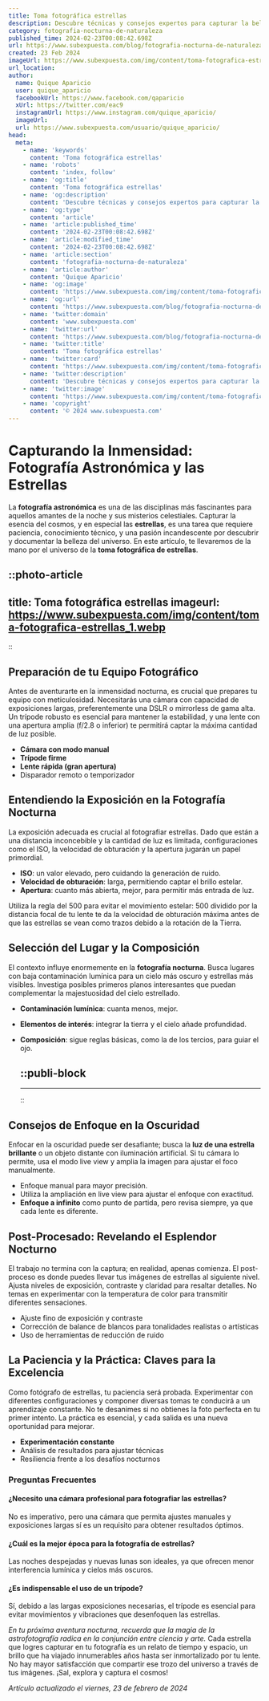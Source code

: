 ```yaml
---
title: Toma fotográfica estrellas
description: Descubre técnicas y consejos expertos para capturar la belleza del cielo nocturno. Inmortaliza las estrellas con tu cámara como nunca antes.
category: fotografia-nocturna-de-naturaleza
published_time: 2024-02-23T00:08:42.698Z
url: https://www.subexpuesta.com/blog/fotografia-nocturna-de-naturaleza/toma-fotografica-estrellas
created: 23 Feb 2024
imageUrl: https://www.subexpuesta.com/img/content/toma-fotografica-estrellas_1.webp
url_location:
author:
  name: Quique Aparicio
  user: quique_aparicio
  facebookUrl: https://www.facebook.com/qaparicio
  xUrl: https://twitter.com/eac9
  instagramUrl: https://www.instagram.com/quique_aparicio/
  imageUrl: 
  url: https://www.subexpuesta.com/usuario/quique_aparicio/
head:
  meta:
    - name: 'keywords'
      content: 'Toma fotográfica estrellas'
    - name: 'robots'
      content: 'index, follow'
    - name: 'og:title'
      content: 'Toma fotográfica estrellas'
    - name: 'og:description'
      content: 'Descubre técnicas y consejos expertos para capturar la belleza del cielo nocturno. Inmortaliza las estrellas con tu cámara como nunca antes.'
    - name: 'og:type'
      content: 'article'
    - name: 'article:published_time'
      content: '2024-02-23T00:08:42.698Z'
    - name: 'article:modified_time'
      content: '2024-02-23T00:08:42.698Z'
    - name: 'article:section'
      content: 'fotografia-nocturna-de-naturaleza'
    - name: 'article:author'
      content: 'Quique Aparicio'
    - name: 'og:image'
      content: 'https://www.subexpuesta.com/img/content/toma-fotografica-estrellas_1.webp'
    - name: 'og:url'
      content: 'https://www.subexpuesta.com/blog/fotografia-nocturna-de-naturaleza/toma-fotografica-estrellas'
    - name: 'twitter:domain'
      content: 'www.subexpuesta.com'
    - name: 'twitter:url'
      content: 'https://www.subexpuesta.com/blog/fotografia-nocturna-de-naturaleza/toma-fotografica-estrellas'
    - name: 'twitter:title'
      content: 'Toma fotográfica estrellas'
    - name: 'twitter:card'
      content: 'https://www.subexpuesta.com/img/content/toma-fotografica-estrellas_1.webp'
    - name: 'twitter:description'
      content: 'Descubre técnicas y consejos expertos para capturar la belleza del cielo nocturno. Inmortaliza las estrellas con tu cámara como nunca antes.'
    - name: 'twitter:image'
      content: 'https://www.subexpuesta.com/img/content/toma-fotografica-estrellas_1.webp'
    - name: 'copyright'
      content: '© 2024 www.subexpuesta.com'
---
```

# Capturando la Inmensidad: Fotografía Astronómica y las Estrellas

La **fotografía astronómica** es una de las disciplinas más fascinantes para aquellos amantes de la noche y sus misterios celestiales. Capturar la esencia del cosmos, y en especial las **estrellas**, es una tarea que requiere paciencia, conocimiento técnico, y una pasión incandescente por descubrir y documentar la belleza del universo. En este artículo, te llevaremos de la mano por el universo de la **toma fotográfica de estrellas**.


::photo-article
---
title: Toma fotográfica estrellas
imageurl: https://www.subexpuesta.com/img/content/toma-fotografica-estrellas_1.webp
---
::


## Preparación de tu Equipo Fotográfico

Antes de aventurarte en la inmensidad nocturna, es crucial que prepares tu equipo con meticulosidad. Necesitarás una cámara con capacidad de exposiciones largas, preferentemente una DSLR o mirrorless de gama alta. Un trípode robusto es esencial para mantener la estabilidad, y una lente con una apertura amplia (f/2.8 o inferior) te permitirá captar la máxima cantidad de luz posible.

- **Cámara con modo manual**
- **Trípode firme**
- **Lente rápida (gran apertura)**
- Disparador remoto o temporizador

## Entendiendo la Exposición en la Fotografía Nocturna

La exposición adecuada es crucial al fotografiar estrellas. Dado que están a una distancia inconcebible y la cantidad de luz es limitada, configuraciones como el ISO, la velocidad de obturación y la apertura jugarán un papel primordial.

- **ISO**: un valor elevado, pero cuidando la generación de ruido.
- **Velocidad de obturación**: larga, permitiendo captar el brillo estelar.
- **Apertura**: cuanto más abierta, mejor, para permitir más entrada de luz.

Utiliza la regla del 500 para evitar el movimiento estelar: 500 dividido por la distancia focal de tu lente te da la velocidad de obturación máxima antes de que las estrellas se vean como trazos debido a la rotación de la Tierra.

## Selección del Lugar y la Composición

El contexto influye enormemente en la **fotografía nocturna**. Busca lugares con baja contaminación lumínica para un cielo más oscuro y estrellas más visibles. Investiga posibles primeros planos interesantes que puedan complementar la majestuosidad del cielo estrellado.

- **Contaminación lumínica**: cuanta menos, mejor.
- **Elementos de interés**: integrar la tierra y el cielo añade profundidad.
- **Composición**: sigue reglas básicas, como la de los tercios, para guiar el ojo.


  ::publi-block
  ---
  ---
  ::
  
  
## Consejos de Enfoque en la Oscuridad

Enfocar en la oscuridad puede ser desafiante; busca la **luz de una estrella brillante** o un objeto distante con iluminación artificial. Si tu cámara lo permite, usa el modo live view y amplia la imagen para ajustar el foco manualmente.

- Enfoque manual para mayor precisión.
- Utiliza la ampliación en live view para ajustar el enfoque con exactitud.
- **Enfoque a infinito** como punto de partida, pero revisa siempre, ya que cada lente es diferente.

## Post-Procesado: Revelando el Esplendor Nocturno

El trabajo no termina con la captura; en realidad, apenas comienza. El post-proceso es donde puedes llevar tus imágenes de estrellas al siguiente nivel. Ajusta niveles de exposición, contraste y claridad para resaltar detalles. No temas en experimentar con la temperatura de color para transmitir diferentes sensaciones.

- Ajuste fino de exposición y contraste
- Corrección de balance de blancos para tonalidades realistas o artísticas
- Uso de herramientas de reducción de ruido

## La Paciencia y la Práctica: Claves para la Excelencia

Como fotógrafo de estrellas, tu paciencia será probada. Experimentar con diferentes configuraciones y componer diversas tomas te conducirá a un aprendizaje constante. No te desanimes si no obtienes la foto perfecta en tu primer intento. La práctica es esencial, y cada salida es una nueva oportunidad para mejorar.

- **Experimentación constante**
- Análisis de resultados para ajustar técnicas
- Resiliencia frente a los desafíos nocturnos

### Preguntas Frecuentes
#### ¿Necesito una cámara profesional para fotografiar las estrellas?
No es imperativo, pero una cámara que permita ajustes manuales y exposiciones largas sí es un requisito para obtener resultados óptimos.

#### ¿Cuál es la mejor época para la fotografía de estrellas?
Las noches despejadas y nuevas lunas son ideales, ya que ofrecen menor interferencia lumínica y cielos más oscuros.

#### ¿Es indispensable el uso de un trípode?
Sí, debido a las largas exposiciones necesarias, el trípode es esencial para evitar movimientos y vibraciones que desenfoquen las estrellas.

_En tu próxima aventura nocturna, recuerda que la magia de la astrofotografía radica en la conjunción entre ciencia y arte._ Cada estrella que logres capturar en tu fotografía es un relato de tiempo y espacio, un brillo que ha viajado innumerables años hasta ser inmortalizado por tu lente. No hay mayor satisfacción que compartir ese trozo del universo a través de tus imágenes. ¡Sal, explora y captura el cosmos!

_Artículo actualizado el viernes, 23 de febrero de 2024_